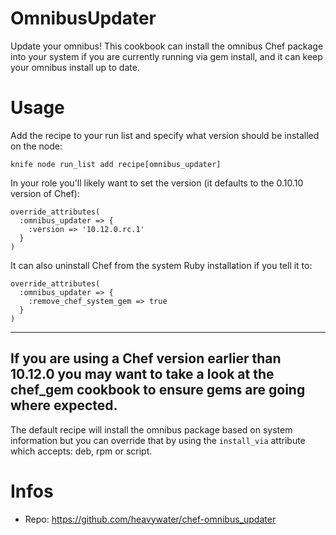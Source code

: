 OmnibusUpdater
==============

Update your omnibus! This cookbook can install the omnibus
Chef package into your system if you are currently running
via gem install, and it can keep your omnibus install up
to date.

Usage
=====

Add the recipe to your run list and specify what version should
be installed on the node:

`knife node run_list add recipe[omnibus_updater]`

In your role you'll likely want to set the version (it defaults
to the 0.10.10 version of Chef):

```
override_attributes(
  :omnibus_updater => {
    :version => '10.12.0.rc.1'
  }
)
```

It can also uninstall Chef from the system Ruby installation
if you tell it to:

```
override_attributes(
  :omnibus_updater => {
    :remove_chef_system_gem => true
  }
)
```
---
If you are using a Chef version earlier than 10.12.0 you may want
to take a look at the chef_gem cookbook to ensure gems are going
where expected.
---

The default recipe will install the omnibus package based
on system information but you can override that by using
the `install_via` attribute which accepts: deb, rpm or script.

Infos
=====

* Repo: https://github.com/heavywater/chef-omnibus_updater


